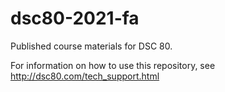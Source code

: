 # dsc80-2021-fa
Published course materials for DSC 80.

For information on how to use this repository, see http://dsc80.com/tech_support.html
